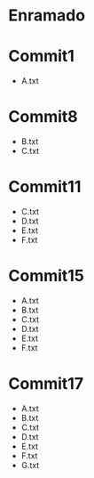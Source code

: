 # Enramado
# Commit1
- A.txt

# Commit8
- B.txt
- C.txt

# Commit11
- C.txt
- D.txt
- E.txt
- F.txt

# Commit15
- A.txt
- B.txt
- C.txt
- D.txt
- E.txt
- F.txt

# Commit17
- A.txt
- B.txt
- C.txt
- D.txt
- E.txt
- F.txt
- G.txt
